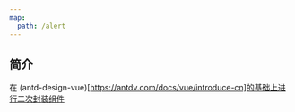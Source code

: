 ```yaml
---
map:
  path: /alert
---
```


## 简介

在 (antd-design-vue)[https://antdv.com/docs/vue/introduce-cn]的基础上进行二次封装组件
